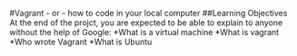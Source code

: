 #Vagrant - or - how to code in your local computer
##Learning Objectives
At the end of the projct, you are expected to be able to explain to anyone without the help of Google:
*What is a virtual machine
*What is vagrant
*Who wrote Vagrant
*What is Ubuntu
